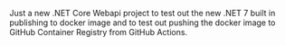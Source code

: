 Just a new .NET Core Webapi project to test out the new .NET 7 built in publishing to docker image and to test out pushing the docker image to GitHub Container Registry from GitHub Actions.
